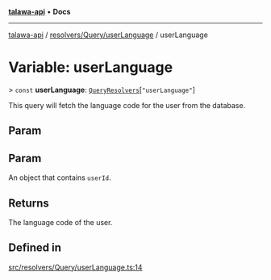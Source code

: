 [**talawa-api**](../../../../README.md) • **Docs**

***

[talawa-api](../../../../modules.md) / [resolvers/Query/userLanguage](../README.md) / userLanguage

# Variable: userLanguage

\> `const` **userLanguage**: [`QueryResolvers`](../../../../types/generatedGraphQLTypes/type-aliases/QueryResolvers.md)\[`"userLanguage"`\]

This query will fetch the language code for the user from the database.

## Param

## Param

An object that contains `userId`.

## Returns

The language code of the user.

## Defined in

[src/resolvers/Query/userLanguage.ts:14](https://github.com/PalisadoesFoundation/talawa-api/blob/bba5d82264abb62b9e358a3d3fe1af18a8a8f6e4/src/resolvers/Query/userLanguage.ts#L14)
